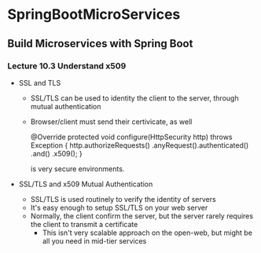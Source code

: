 # SpringBootMicroServices
## Build Microservices with Spring Boot
### Lecture 10.3 Understand x509
 
* SSL and TLS
  * SSL/TLS can be used to identity the client to the server,
    through mutual authentication
  * Browser/client must send their certivicate, as well
  
    @Override
    protected void configure(HttpSecurity http) throws Exception {
    	http.authorizeRequests()
    		.anyRequest().authenticated()
    		.and()
    		.x509();
    }
    
    is very secure environments.

* SSL/TLS and x509 Mutual Authentication
  * SSL/TLS is used routinely to verify the identity of servers
  * It's easy enough to setup SSL/TLS on your web server
  * Normally, the client confirm the server, but the server rarely
    requires the client to transmit a certificate
    * This isn't very scalable approach on the open-web, but
      might be all you need in mid-tier services
